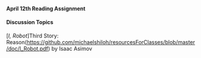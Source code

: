 
#### April 12th Reading Assignment
#### Discussion Topics 

[*I, Robot*]Third Story: Reason(https://github.com/michaelshiloh/resourcesForClasses/blob/master/doc/I_Robot.pdf) 
by Isaac Asimov
